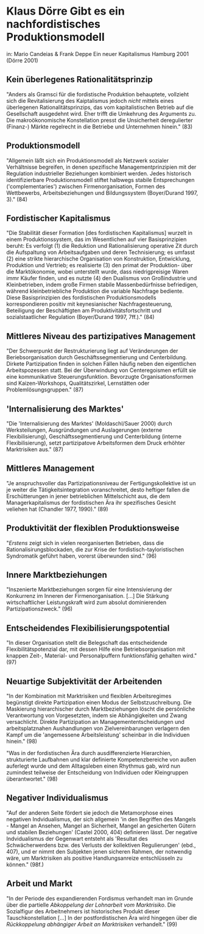 Klaus Dörre
Gibt es ein nachfordistisches Produktionsmodell
===============================================
in: Mario Candeias & Frank Deppe
Ein neuer Kapitalismus
Hamburg 2001
(Dörre 2001)

Kein überlegenes Rationalitätsprinzip
-------------------------------------
"Anders als Gramsci für die fordistische Produktion behauptete, vollzieht sich die Revitalisierung des Kaiptalismus jedoch _nicht_ mittels eines überlegenen Rationalitätsprinzips, das vom kapitalistischen Betrieb auf die Gesellschaft ausgedehnt wird. Eher trifft die Umkehrung des Arguments zu. Die makroökonomische Konstellation presst die Unsicherheit deregulierter (Finanz-) Märkte regelrecht in die Betriebe und Unternehmen hinein."
(83)

Produktionsmodell
-----------------
"Allgemein läßt sich ein Produktionsmodell als Netzwerk sozialer Verhältnisse begreifen, in denen spezifische Managementprinzipien mit der Regulation industrieller Beziehungen kombiniert werden. Jedes historisch identifizierbare Produktionsmodell stiftet halbwegs stabile Entsprechungen ('complementaries') zwischen Firmenorganisation, Formen des Wettbewerbs, Arbeitsbeziehungen und Bildungssystem (Boyer/Durand 1997, 3)."
(84)

Fordistischer Kapitalismus
--------------------------
"Die Stabilität dieser Formation [des fordistischen Kapitalismus] wurzelt in einem Produktionssystem, das im Wesentlichen auf vier Basisprinzipien beruht: Es verfolgt (1) die Reduktion und Rationalisierung operative Zit durch die Aufspaltung von Arbeitsaufgaben und deren Technisierung; es umfasst (2) eine strikte hierarchische Organisation von Konstruktion, Entwicklung, Produktion und Vertrieb; es realisierte (3) den primat der Produktion- über die Marktökonomie, wobei unterstellt wurde, dass niedrigpreisige Waren immr Käufer finden, und es nutzte (4) den Dualismus von Großindustrie und Kleinbetrieben, indem große Firmen stabile Massenbedürfnisse befriedigen, während kleinbetriebliche Produktion die variable Nachfrage bediente. Diese Basisprinzipien des fordistischen Produktionsmodells korrespondieren positiv mit keynesianischer Nachfragesteuerung, Beteiligung der Beschäftigten am Produktivitätsfortschritt und sozialstaatlicher Regulation (Boyer/Durand 1997, 7ff.)."
(84)

Mittleres Niveau des  partizipatives Management
-----------------------------------------------
"Der Schwerpunkt der Restrukturierung liegt auf Veränderungen der Beriebsorganisation durch Geschäftssegmentierung und Centerbildung. Dirkete Partizipation finden in solchen Fällen häufig neben den eigentlichen Arbeitspozessen statt. Bei der Überwindung von Centeregoismen erfüllt sie eine kommunikative Steuerungsfunktion. Bevorzugte Organisationsformen sind Kaizen-Workshops, Qualitätszirkel, Lernstätten oder Problemlösungsgruppen." 
(87)

'Internalisierung des Marktes'
------------------------------
"Die 'Internalisierung des Marktes' (Moldaschl/Sauer 2000) durch Werksteilungen, Ausgründungen und Auslagerungen (externe Flexibilisierung), Geschäftssegmentierung und Centerbildung (interne Flexibilisierung), setzt partizipatove Arbeitsformen dem Druck erhöhter Marktrisiken aus."
(87)

Mittleres Management
--------------------
"Je anspruchsvoller das Partizipationsniveau der Fertigungskollektive ist un je weiter die Tätigkeitsintegration voranschreitet, desto heftiger fallen die Erschütterungen in jener betrieblichen Mittelschicht aus, die dem Managerkapitalismus der fordistischen Ära ihr spezifisches Gesicht veliehen hat (Chandler 1977, 1990)."
(89)

Produktivität der flexiblen Produktionsweise
--------------------------------------------
"_Erstens_ zeigt sich in vielen reorganiserten Betrieben, dass die Rationalisirungsblockaden, die zur Krise der fordistisch-tayloristischen Syndromatik geführt haben, vorerst überwunden sind."
(96)

Innere Marktbeziehungen
-----------------------
"Inszenierte Marktbeziehungen sorgen für eine Intensivierung der Konkurrenz im Inneren der Firmenorganisation. [...] Die Stärkung wirtschaftlicher Leistungskraft wird zum absolut dominierenden Partizipationszweck."
(96)

Entscheidendes Flexibilisierungspotential
-----------------------------------------
"In dieser Organisation stellt die Belegschaft das entscheidende Flexibilitätspotenzial dar, mit dessen Hilfe eine Betriebsorganisation mit knappen Zeit-, Material- und Personalpuffern funktionsfähig gehalten wird."
(97)

Neuartige Subjektivität der Arbeitenden
---------------------------------------
"In der Kombination mit Marktrisiken und flexiblen Arbeitsregimes begünstigt direkte Partizipation einen Modus der Selbstzuschreibung. Die Maskierung hierarchischer durch Marktbeziehungen löscht die persönliche Verantwortung von Vorgesetzten, indem sie Abhängigkeiten und Zwang versachlicht. Direkte Partizipation an Managemententscheidungen und arbeitsplatznahen Aushandlungen von Zielvereinbarungen verlagern den Kampf um die 'angemessene Arbeitsleistung' scheinbar in die Individuen hinein."
(98)

"Was in der fordistischen Ära durch ausdifferenzierte Hierarchien, strukturierte Laufbahnen und klar definierte Kompetenzbereiche von außen auferlegt wurde und dem Alltagsleben einen Rhythmus gab, wird nun zumindest teilweise der Entscheidung von Individuen oder Kleingruppen überantwortet."
(98)

Negativer Individualismus
-------------------------
"Auf der anderen Seite fördert sie jedoch die Metamorphose eines negativen Indvidualismus, der sich allgemein 'in den Begriffen des Mangels - Mangel an Ansehen, Mangel an Sicherheit, Mangel an gesicherten Gütern und stabilen Beziehungen' (Castel 2000, 404) definieren lässt. Der negative Indvidualismus der Gegenwart entsteht als 'Resultat des Schwächerwerdens bzw. des Verlusts der kollektiven Regulierungen' (ebd., 407), und er nimmt den Subjekten jenen sicheren Rahmen, der notwendig wäre, um Marktrisiken als positive Handlungsanreize entschlüsseln zu können."
(98f.)

Arbeit und Markt
----------------
"In der Periode des expandierenden Fordismus verhandelt man im Grunde über die partielle _Abkoppelung der Lohnarbeit vom Marktrisiko_. Die Sozialfigur des Arbeitnehmers ist historisches Produkt dieser Tauschkonstellation [...] In der postfordistischen Ära wird hingegen über die _Rückkoppelung abhängiger Arbeit an Marktrisiken_ verhandelt."
(99)

